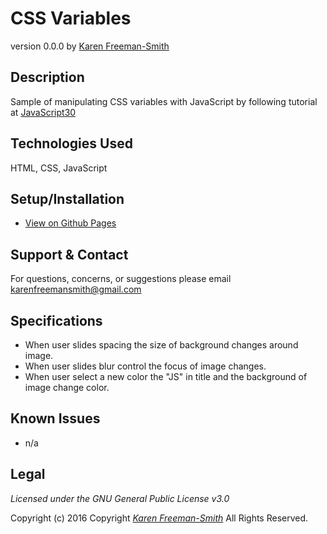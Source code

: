 # CSS Variables
version 0.0.0
by [Karen Freeman-Smith](https://karenfreemansmith.github.io)

## Description
Sample of manipulating CSS variables with JavaScript by following tutorial at [JavaScript30](https://github.com/wesbos/JavaScript30)

## Technologies Used
HTML, CSS, JavaScript

## Setup/Installation
* [View on Github Pages](https://karenfreemansmith.github.io/JS30-Day03-CSSVariables)

## Support & Contact
For questions, concerns, or suggestions please email karenfreemansmith@gmail.com

## Specifications
* When user slides spacing the size of background changes around image.
* When user slides blur control the focus of image changes.
* When user select a new color the "JS" in title and the background of image change color.

## Known Issues
* n/a

## Legal
*Licensed under the GNU General Public License v3.0*

Copyright (c) 2016 Copyright _[Karen Freeman-Smith](https://karenfreemansmith.github.io)_ All Rights Reserved.
